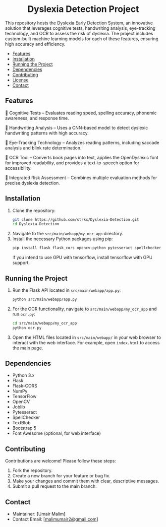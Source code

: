 
<div align="center">

# Dyslexia Detection Project



</div>

This repository hosts the Dyslexia Early Detection System, an innovative solution that leverages cognitive tests, handwriting analysis, eye-tracking technology, and OCR to assess the risk of dyslexia. The project includes custom-built machine learning models for each of these features, ensuring high accuracy and efficiency.
- [Features](#features)
- [Installation](#installation)
- [Running the Project](#running-the-project)
- [Dependencies](#dependencies)
- [Contributing](#contributing)
- [License](#license)
- [Contact](#contact)

## Features

🔹 Cognitive Tests – Evaluates reading speed, spelling accuracy, phonemic awareness, and response time.

🔹 Handwriting Analysis – Uses a CNN-based model to detect dyslexic handwriting patterns with high accuracy.

🔹 Eye-Tracking Technology – Analyzes reading patterns, including saccade analysis and blink rate determination.

🔹 OCR Tool – Converts book pages into text, applies the OpenDyslexic font for improved readability, and provides a text-to-speech option for accessibility.

🔹 Integrated Risk Assessment – Combines multiple evaluation methods for precise dyslexia detection.

## Installation

1.  Clone the repository:
    ```bash
    git clone https://github.com/strkx/Dyslexia-Detection.git
    cd Dyslexia-Detection
    ```
2.  Navigate to the `src/main/webapp/my_ocr_app` directory.
3.  Install the necessary Python packages using pip:
    ```bash
    pip install flask flask_cors opencv-python pytesseract spellchecker textblob
    ```
    If you intend to use GPU with tensorflow, install tensorflow with GPU support.

## Running the Project

1.  Run the Flask API located in `src/main/webapp/app.py`:
    ```bash
    python src/main/webapp/app.py
    ```
2.  For the OCR functionality, navigate to `src/main/webapp/my_ocr_app` and run `ocr.py`:
    ```bash
    cd src/main/webapp/my_ocr_app
    python ocr.py
    ```
3.  Open the HTML files located in `src/main/webapp/` in your web browser to interact with the web interface. For example, open `index.html` to access the main page.

## Dependencies

*   Python 3.x
*   Flask
*   Flask-CORS
*   NumPy
*   TensorFlow
*   OpenCV
*   Joblib
*   Pytesseract
*   SpellChecker
*   TextBlob
*   Bootstrap 5
*   Font Awesome (optional, for web interface)

## Contributing

Contributions are welcome! Please follow these steps:

1.  Fork the repository.
2.  Create a new branch for your feature or bug fix.
3.  Make your changes and commit them with clear, descriptive messages.
4.  Submit a pull request to the main branch.

## Contact

*   Maintainer: [Umair Malim]
*   Contact Email: [malimumair2@gmail.com]
```
